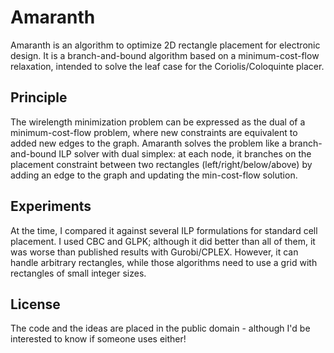 # Amaranth

Amaranth is an algorithm to optimize 2D rectangle placement for electronic design.
It is a branch-and-bound algorithm based on a minimum-cost-flow relaxation, intended to solve the leaf case for the Coriolis/Coloquinte placer.

## Principle

The wirelength minimization problem can be expressed as the dual of a minimum-cost-flow problem, where new constraints are equivalent to added new edges to the graph.
Amaranth solves the problem like a branch-and-bound ILP solver with dual simplex: at each node, it branches on the placement constraint between two rectangles (left/right/below/above) by adding an edge to the graph and updating the min-cost-flow solution.

## Experiments

At the time, I compared it against several ILP formulations for standard cell placement.
I used CBC and GLPK; although it did better than all of them, it was worse than published results with Gurobi/CPLEX.
However, it can handle arbitrary rectangles, while those algorithms need to use a grid with rectangles of small integer sizes.

## License

The code and the ideas are placed in the public domain - although I'd be interested to know if someone uses either!
